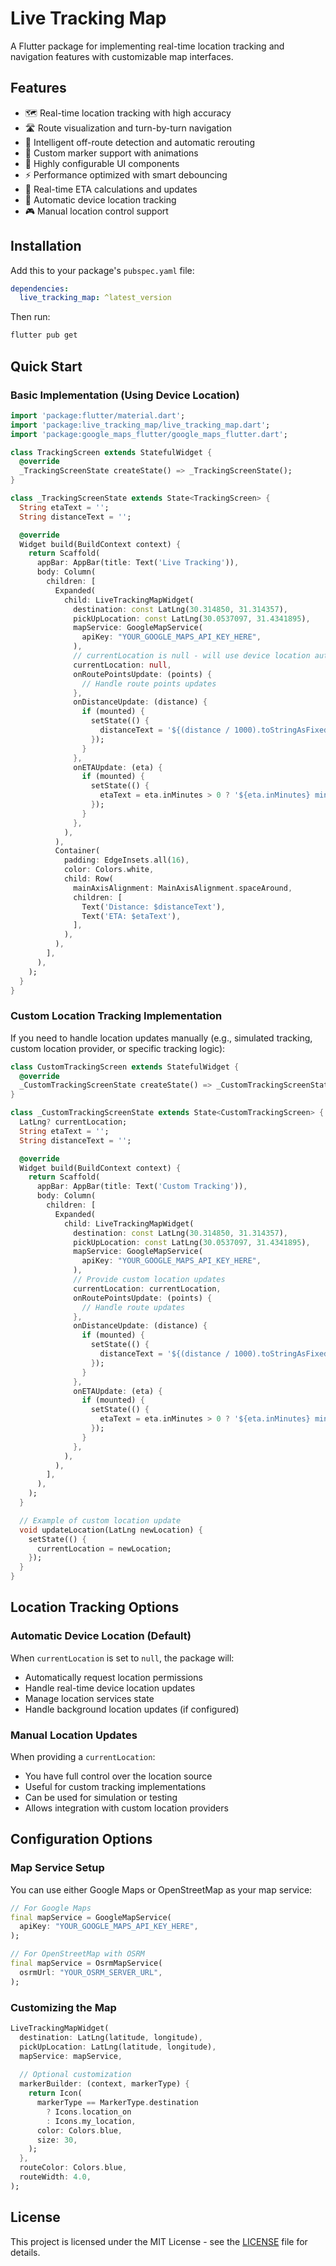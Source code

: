 <!--
This README describes the package. If you publish this package to pub.dev,
this README's contents appear on the landing page for your package.

For information about how to write a good package README, see the guide for
[writing package pages](https://dart.dev/tools/pub/writing-package-pages).

For general information about developing packages, see the Dart guide for
[creating packages](https://dart.dev/guides/libraries/create-packages)
and the Flutter guide for
[developing packages and plugins](https://flutter.dev/to/develop-packages).
-->

# Live Tracking Map

A Flutter package for implementing real-time location tracking and navigation features with customizable map interfaces.

## Features

- 🗺️ Real-time location tracking with high accuracy
- 🛣️ Route visualization and turn-by-turn navigation
- 🎯 Intelligent off-route detection and automatic rerouting
- 📍 Custom marker support with animations
- 🎨 Highly configurable UI components
- ⚡ Performance optimized with smart debouncing
- 🔄 Real-time ETA calculations and updates
- 📱 Automatic device location tracking
- 🎮 Manual location control support

## Installation

Add this to your package's `pubspec.yaml` file:

```yaml
dependencies:
  live_tracking_map: ^latest_version
```

Then run:
```bash
flutter pub get
```

## Quick Start

### Basic Implementation (Using Device Location)

```dart
import 'package:flutter/material.dart';
import 'package:live_tracking_map/live_tracking_map.dart';
import 'package:google_maps_flutter/google_maps_flutter.dart';

class TrackingScreen extends StatefulWidget {
  @override
  _TrackingScreenState createState() => _TrackingScreenState();
}

class _TrackingScreenState extends State<TrackingScreen> {
  String etaText = '';
  String distanceText = '';

  @override
  Widget build(BuildContext context) {
    return Scaffold(
      appBar: AppBar(title: Text('Live Tracking')),
      body: Column(
        children: [
          Expanded(
            child: LiveTrackingMapWidget(
              destination: const LatLng(30.314850, 31.314357),
              pickUpLocation: const LatLng(30.0537097, 31.4341895),
              mapService: GoogleMapService(
                apiKey: "YOUR_GOOGLE_MAPS_API_KEY_HERE",
              ),
              // currentLocation is null - will use device location automatically
              currentLocation: null,
              onRoutePointsUpdate: (points) {
                // Handle route points updates
              },
              onDistanceUpdate: (distance) {
                if (mounted) {
                  setState(() {
                    distanceText = '${(distance / 1000).toStringAsFixed(1)} km';
                  });
                }
              },
              onETAUpdate: (eta) {
                if (mounted) {
                  setState(() {
                    etaText = eta.inMinutes > 0 ? '${eta.inMinutes} min' : 'Arrived';
                  });
                }
              },
            ),
          ),
          Container(
            padding: EdgeInsets.all(16),
            color: Colors.white,
            child: Row(
              mainAxisAlignment: MainAxisAlignment.spaceAround,
              children: [
                Text('Distance: $distanceText'),
                Text('ETA: $etaText'),
              ],
            ),
          ),
        ],
      ),
    );
  }
}
```

### Custom Location Tracking Implementation

If you need to handle location updates manually (e.g., simulated tracking, custom location provider, or specific tracking logic):

```dart
class CustomTrackingScreen extends StatefulWidget {
  @override
  _CustomTrackingScreenState createState() => _CustomTrackingScreenState();
}

class _CustomTrackingScreenState extends State<CustomTrackingScreen> {
  LatLng? currentLocation;
  String etaText = '';
  String distanceText = '';

  @override
  Widget build(BuildContext context) {
    return Scaffold(
      appBar: AppBar(title: Text('Custom Tracking')),
      body: Column(
        children: [
          Expanded(
            child: LiveTrackingMapWidget(
              destination: const LatLng(30.314850, 31.314357),
              pickUpLocation: const LatLng(30.0537097, 31.4341895),
              mapService: GoogleMapService(
                apiKey: "YOUR_GOOGLE_MAPS_API_KEY_HERE",
              ),
              // Provide custom location updates
              currentLocation: currentLocation,
              onRoutePointsUpdate: (points) {
                // Handle route updates
              },
              onDistanceUpdate: (distance) {
                if (mounted) {
                  setState(() {
                    distanceText = '${(distance / 1000).toStringAsFixed(1)} km';
                  });
                }
              },
              onETAUpdate: (eta) {
                if (mounted) {
                  setState(() {
                    etaText = eta.inMinutes > 0 ? '${eta.inMinutes} min' : 'Arrived';
                  });
                }
              },
            ),
          ),
        ],
      ),
    );
  }

  // Example of custom location update
  void updateLocation(LatLng newLocation) {
    setState(() {
      currentLocation = newLocation;
    });
  }
}
```

## Location Tracking Options

### Automatic Device Location (Default)
When `currentLocation` is set to `null`, the package will:
- Automatically request location permissions
- Handle real-time device location updates
- Manage location services state
- Handle background location updates (if configured)

### Manual Location Updates
When providing a `currentLocation`:
- You have full control over the location source
- Useful for custom tracking implementations
- Can be used for simulation or testing
- Allows integration with custom location providers

## Configuration Options

### Map Service Setup

You can use either Google Maps or OpenStreetMap as your map service:

```dart
// For Google Maps
final mapService = GoogleMapService(
  apiKey: "YOUR_GOOGLE_MAPS_API_KEY_HERE",
);

// For OpenStreetMap with OSRM
final mapService = OsrmMapService(
  osrmUrl: "YOUR_OSRM_SERVER_URL",
);
```

### Customizing the Map

```dart
LiveTrackingMapWidget(
  destination: LatLng(latitude, longitude),
  pickUpLocation: LatLng(latitude, longitude),
  mapService: mapService,
  
  // Optional customization
  markerBuilder: (context, markerType) {
    return Icon(
      markerType == MarkerType.destination 
        ? Icons.location_on 
        : Icons.my_location,
      color: Colors.blue,
      size: 30,
    );
  },
  routeColor: Colors.blue,
  routeWidth: 4.0,
);
```


## License

This project is licensed under the MIT License - see the [LICENSE](LICENSE) file for details.

